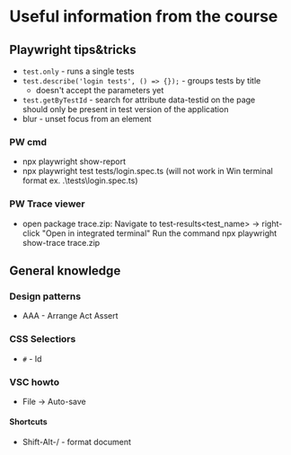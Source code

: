 # Useful information from the course

## Playwright tips&tricks

- `test.only` - runs a single tests
- `test.describe('login tests', () => {});` - groups tests by title  
  * doesn't accept the parameters yet
- `test.getByTestId` - search for attribute data-testid on the page  
  should only be present in test version of the application
- blur - unset focus from an element

### PW cmd
- npx playwright show-report
- npx playwright test tests/login.spec.ts (will not work in Win terminal format ex. .\tests\login.spec.ts)

### PW Trace viewer
- open package trace.zip:
Navigate to test-results\<test_name> -> right-click "Open in integrated terminal"
Run the command npx playwright show-trace trace.zip


## General knowledge

### Design patterns

- AAA - Arrange Act Assert

### CSS Selectiors

- `#` - Id

### VSC howto

- File -> Auto-save

#### Shortcuts

- Shift-Alt-/ - format document







